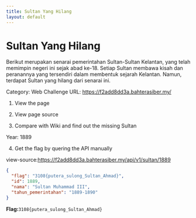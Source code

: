```yaml
---
title: Sultan Yang Hilang
layout: default
---
```


# Sultan Yang Hilang 

Berikut merupakan senarai pemerintahan Sultan-Sultan Kelantan, yang telah memimpin negeri ini sejak abad ke-18. Setiap Sultan membawa kisah dan peranannya yang tersendiri dalam membentuk sejarah Kelantan. Namun, terdapat Sultan yang hilang dari senarai ini.

Category: Web
Challenge URL: https://f2add8dd3a.bahterasiber.my/

1. View the page




2. View page source



3. Compare with Wiki and find out the missing Sultan

Year: 1889


4. Get the flag by quering the API manually

view-source:https://f2add8dd3a.bahterasiber.my/api/v1/sultan/1889

```json
{
  "flag": "3108{putera_sulong_Sultan_Ahmad}", 
  "id": 1889, 
  "nama": "Sultan Muhammad III", 
  "tahun_pemerintahan": "1889-1890"
}
```


**Flag:**`3108{putera_sulong_Sultan_Ahmad}`


